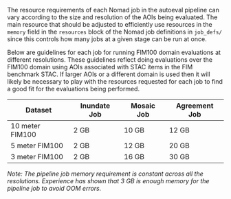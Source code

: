 The resource requirements of each Nomad job in the autoeval pipeline can vary according to the size and resolution of the AOIs being evaluated. The main resource that should be adjusted to efficiently use resources in the `memory` field in the `resources` block of the Nomad job definitions in `job_defs/` since this controls how many jobs at a given stage can be run at once.

Below are guidelines for each job for running FIM100 domain evaluations at different resolutions. These guidelines reflect doing evaluations over the FIM100 domain using AOIs associated with STAC items in the FIM benchmark STAC. If larger AOIs or a different domain is used then it will likely be necessary to play with the resources requested for each job to find a good fit for the evaluations being performed.

| Dataset | Inundate Job | Mosaic Job | Agreement Job |
|---------|--------------|------------|---------------|
| 10 meter FIM100 | 2 GB | 10 GB | 12 GB |
| 5 meter FIM100 | 2 GB | 12 GB | 20 GB |
| 3 meter FIM100 | 2 GB | 16 GB | 30 GB |

*Note: The pipeline job memory requirement is constant across all the resolutions. Experience has shown that 3 GB is enough memory for the pipeline job to avoid OOM errors.*
